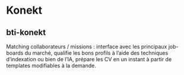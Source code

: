 # Konekt

## bti-konekt
Matching collaborateurs / missions : interface avec les principaux job-boards du marché, qualifie les bons profils à l’aide des techniques d’indexation ou bien de l’IA, prépare les CV en un instant à partir de templates modifiables à la demande.




